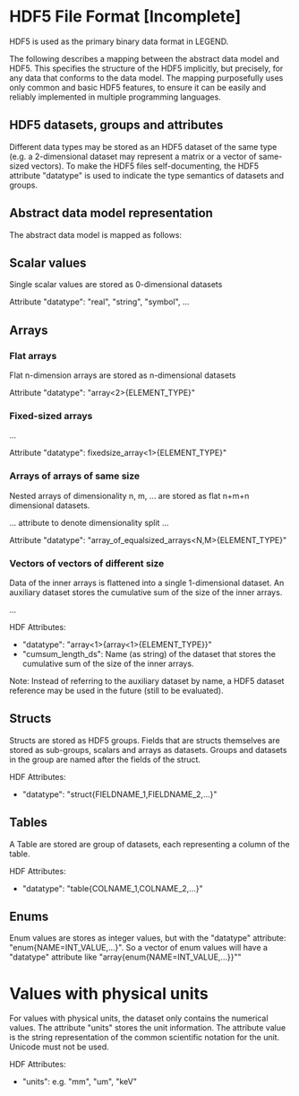 # HDF5 File Format [Incomplete]

HDF5 is used as the primary binary data format in LEGEND.

The following describes a mapping between the abstract data model and HDF5. This specifies the structure of the HDF5 implicitly, but precisely, for any data that conforms to the data model. The mapping purposefully uses only common and basic HDF5 features, to ensure it can be easily and reliably implemented in multiple programming languages.


## HDF5 datasets, groups and attributes

Different data types may be stored as an HDF5 dataset of the same type (e.g. a 2-dimensional dataset may represent a matrix or a vector of same-sized vectors). To make the HDF5 files self-documenting, the HDF5 attribute "datatype" is used to indicate the type semantics of datasets and groups.


## Abstract data model representation

The abstract data model is mapped as follows:


## Scalar values

Single scalar values are stored as 0-dimensional datasets

Attribute "datatype": "real", "string", "symbol", ...


## Arrays

### Flat arrays

Flat n-dimension arrays are stored as n-dimensional datasets

Attribute "datatype": "array<2>{ELEMENT_TYPE}"


### Fixed-sized arrays

...

Attribute "datatype": fixedsize_array<1>{ELEMENT_TYPE}"


### Arrays of arrays of same size

Nested arrays of dimensionality n, m, ... are stored as flat n+m+n dimensional datasets.

... attribute to denote dimensionality split ...

Attribute "datatype": "array_of_equalsized_arrays<N,M>{ELEMENT_TYPE}"


### Vectors of vectors of different size

Data of the inner arrays is flattened into a single 1-dimensional dataset. An auxiliary dataset stores the cumulative sum of the size of the inner arrays.

...

HDF Attributes:

* "datatype": "array<1>{array<1>{ELEMENT_TYPE}}"
* "cumsum_length_ds": Name (as string) of the dataset that stores the cumulative sum of the size of the inner arrays.

Note: Instead of referring to the auxiliary dataset by name, a HDF5 dataset reference may be used in the future (still to be evaluated).


## Structs

Structs are stored as HDF5 groups. Fields that are structs themselves are stored as sub-groups, scalars and arrays as datasets. Groups and datasets in the group are named after the fields of the struct.

HDF Attributes:

* "datatype": "struct{FIELDNAME_1,FIELDNAME_2,...}"


## Tables

A Table are stored are group of datasets, each representing a column of the table.

HDF Attributes:

* "datatype": "table{COLNAME_1,COLNAME_2,...}"


## Enums

Enum values are stores as integer values, but with the "datatype" attribute: "enum{NAME=INT_VALUE,...}". So a vector of enum values will have a "datatype" attribute like "array<N>{enum{NAME=INT_VALUE,...}}""


# Values with physical units

For values with physical units, the dataset only contains the numerical values. The attribute "units" stores the unit information. The attribute value is the string representation of the common scientific notation for the unit. Unicode must not be used.

HDF Attributes:

* "units": e.g. "mm", "um", "keV"
